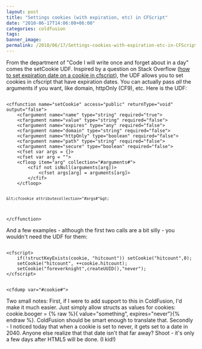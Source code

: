 ```yaml
---
layout: post
title: "Settings cookies (with expiration, etc) in CFScript"
date: "2010-06-17T14:06:00+06:00"
categories: coldfusion 
tags: 
banner_image: 
permalink: /2010/06/17/Settings-cookies-with-expiration-etc-in-CFScript
---
```


From the department of "Code I will write once and forget about in a day" comes the setCookie UDF. Inspired by a question on Stack Overflow (<a href="http://stackoverflow.com/questions/3059924/how-to-set-expiration-date-on-a-cookie-in-cfscript">how to set expiration date on a cookie in cfscript</a>), the UDF allows you to set cookies in cfscript that have expiration dates. You can actually pass <i>all</i> the arguments if you want, like domain, httpOnly (CF9), etc. Here is the UDF:
<!--more-->
<p>

<code>
&lt;cffunction name="setCookie" access="public" returnType="void" output="false"&gt;
	&lt;cfargument name="name" type="string" required="true"&gt;
	&lt;cfargument name="value" type="string" required="false"&gt;
	&lt;cfargument name="expires" type="any" required="false"&gt;
	&lt;cfargument name="domain" type="string" required="false"&gt;
	&lt;cfargument name="httpOnly" type="boolean" required="false"&gt;
	&lt;cfargument name="path" type="string" required="false"&gt;
	&lt;cfargument name="secure" type="boolean" required="false"&gt;
	&lt;cfset var args = {}&gt;
	&lt;cfset var arg = ""&gt;
	&lt;cfloop item="arg" collection="#arguments#"&gt;
		&lt;cfif not isNull(arguments[arg])&gt;
			&lt;cfset args[arg] = arguments[arg]&gt;
		&lt;/cfif&gt;
	&lt;/cfloop&gt;

	&lt;cfcookie attributecollection="#args#"&gt;
&lt;/cffunction&gt;
</code>

<p>

And a few examples - although the first two calls are a bit silly - you wouldn't need the UDF for them:

<p>

<code>
&lt;cfscript&gt;
	if(!structKeyExists(cookie, "hitcount")) setCookie("hitcount",0);
	setCookie("hitcount", ++cookie.hitcount);
	setCookie("foreverknight",createUUID(),"never"); 
&lt;/cfscript&gt;

&lt;cfdump var="#cookie#"&gt;
</code>

<p>

Two small notes: First, if I were to add support to this in ColdFusion, I'd make it much easier. Just simply allow structs as values for cookies: cookie.booger = {% raw %}{ value="something", expires="never"}{% endraw %}. ColdFusion should be smart enough to translate that. Secondly - I noticed today that when a cookie is set to never, it gets set to a date in 2040. Anyone else realize that that date isn't that far away? Shoot - it's only a few days after HTML5 will be done. (I kid!)